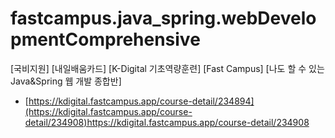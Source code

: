 # fastcampus.java_spring.webDevelopmentComprehensive
[국비지원] [내일배움카드] [K-Digital 기초역량훈련] [Fast Campus] [나도 할 수 있는 Java&amp;Spring 웹 개발 종합반]

* [https://kdigital.fastcampus.app/course-detail/234894](https://kdigital.fastcampus.app/course-detail/234908)https://kdigital.fastcampus.app/course-detail/234908
